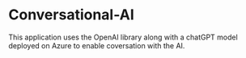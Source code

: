 # Conversational-AI
This application uses the OpenAI library along with a chatGPT model deployed on Azure to enable coversation with the AI.

